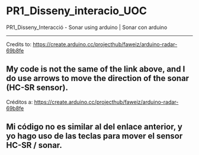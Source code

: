 # PR1_Disseny_interacio_UOC
PR1_Disseny_Interacció - Sonar using arduino | Sonar con arduino

-----------------------------------------------------------------------------------------------------------------------------------------
Credits to:
https://create.arduino.cc/projecthub/faweiz/arduino-radar-69b8fe

<b>My code is not the same of the link </b> above, and <b>I do use arrows to move</b> the direction of <b>the sonar (HC-SR sensor)</b>.
-----------------------------------------------------------------------------------------------------------------------------------------
Créditos a:
https://create.arduino.cc/projecthub/faweiz/arduino-radar-69b8fe

<b>Mi código no es similar</b> al del enlace anterior, y yo <b>hago uso de las teclas</b> para mover el sensor HC-SR / sonar.
-----------------------------------------------------------------------------------------------------------------------------------------
